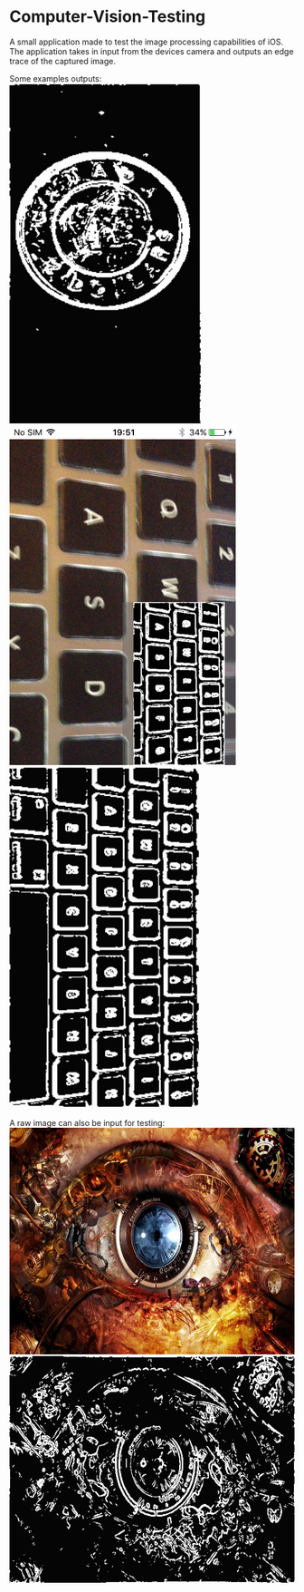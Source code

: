 # Computer-Vision-Testing
A small application made to test the image processing capabilities of iOS.
The application takes in input from the devices camera and outputs an edge trace of the captured image.

Some examples outputs:
<br>
<img src="https://github.com/james-colautti/Computer-Vision-Testing/blob/master/examples/coin.png" height="600" alt="A Toonie">
<br>
<img src="https://github.com/james-colautti/Computer-Vision-Testing/blob/master/examples/key1.png" height="600" alt="A Keyboard - in app screenshot">
<img src="https://github.com/james-colautti/Computer-Vision-Testing/blob/master/examples/key2.png" height="600" alt="A Keyboard - saved to device">
<br><br>
A raw image can also be input for testing:
<br>
<img src="https://github.com/james-colautti/Computer-Vision-Testing/blob/master/examples/eyePre.jpg" height="400" alt="Original Image">
<img src="https://github.com/james-colautti/Computer-Vision-Testing/blob/master/examples/eyePost.png" height="400" alt="Post Processing">
